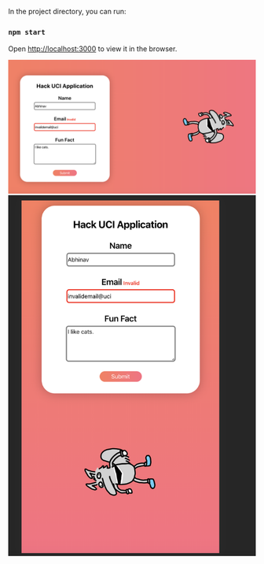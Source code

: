 In the project directory, you can run:

### `npm start`

Open [http://localhost:3000](http://localhost:3000) to view it in the browser.

![Image](./demo.png)
![Image](./demo2.png)
